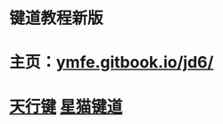 # 键道教程新版

# 

# 主页：[ymfe.gitbook.io/jd6/](https://ymfe.gitbook.io/jd6/)



# [天行键](https://github.com/wzxmer/rime-txjx)		[星猫键道](https://github.com/hugh7007/xmjd6-rere)